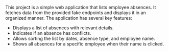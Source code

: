 This project is a simple web application that lists employee absences. It fetches data from the provided fake endpoints and displays it in an organized manner. The application has several key features:

- Displays a list of absences with relevant details.
- Indicates if an absence has conflicts.
- Allows sorting the list by dates, absence type, and employee name.
- Shows all absences for a specific employee when their name is clicked.
